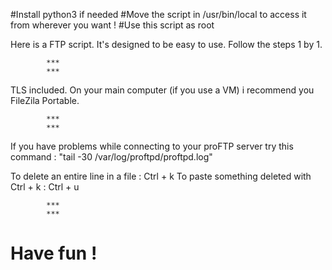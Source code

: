 
#Install python3 if needed
#Move the script in /usr/bin/local to access it from wherever you want !
#Use this script as root

Here is a FTP script. 
It's designed to be easy to use. 
Follow the steps 1 by 1.

			***
			***	

TLS included.
On your main computer (if you use a VM) i recommend you FileZila Portable.

			***
			***

If you have problems while connecting to your proFTP server try this command :
"tail -30 /var/log/proftpd/proftpd.log"


To delete an entire line in a file : 	   Ctrl + k
To paste something deleted with Ctrl + k : Ctrl + u


			***
			***
	
# Have fun !

